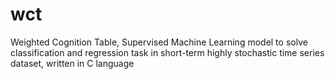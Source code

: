 # wct
Weighted Cognition Table, Supervised Machine Learning model to solve classification and regression task in short-term highly stochastic time series dataset, written in C language
